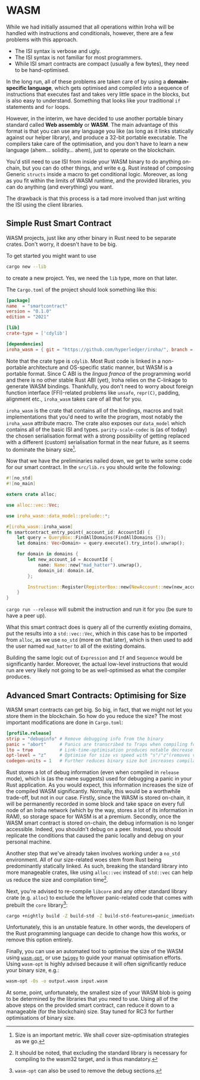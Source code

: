 # WASM

While we had initially assumed that all operations within Iroha will be
handled with instructions and conditionals, however, there are a few
problems with this approach.

- The ISI syntax is verbose and ugly.
- The ISI syntax is not familiar for most programmers.
- While ISI smart contracts are compact (usually a few bytes), they need to
  be hand-optimised.

In the long run, all of these problems are taken care of by using a
**domain-specific language**, which gets optimised and compiled into a
sequence of instructions that executes fast and takes very little space in
the blocks, but is also easy to understand. Something that looks like your
traditional `if` statements and `for` loops.

However, in the interim, we have decided to use another portable binary
standard called **Web assembly** or **WASM**. The main advantage of this
format is that you can use any language you like (as long as it links
statically against our helper library), and produce a 32-bit portable
executable. The compilers take care of the optimisation, and you don't have
to learn a new language (ahem… solidity… ahem), just to operate on the
blockchain.

You'd still need to use ISI from inside your WASM binary to do anything
on-chain, but you can do other things, and write e.g. Rust instead of
composing Generic `structs` inside a macro to get conditional logic.
Moreover, as long as you fit within the limits of WASM runtime, and the
provided libraries, you can do anything (and everything) you want.

The drawback is that this process is a tad more involved than just writing
the ISI using the client libraries.

## Simple Rust Smart Contract

WASM projects, just like any other binary in Rust need to be separate
crates. Don't worry, it doesn't have to be big.

To get started you might want to use

```bash
cargo new --lib
```

to create a new project. Yes, we need the `lib` type, more on that later.

The `Cargo.toml` of the project should look something like this:

```toml
[package]
name  = "smartcontract"
version = "0.1.0"
edition = "2021"

[lib]
crate-type = ['cdylib']

[dependencies]
iroha_wasm = { git = "https://github.com/hyperledger/iroha/", branch = "iroha2" }
```

Note that the crate type is `cdylib`. Most Rust code is linked in a
non-portable architecture and OS-specific static manner, but WASM is a
portable format. Since C ABI is the _lingua franca_ of the programming
world and there is no other stable Rust ABI (yet), Iroha relies on the
C-linkage to generate WASM bindings. Thankfully, you don't need to worry
about foreign function interface (FFI)-related problems like `unsafe`,
`repr(C)`, padding, alignment etc., `iroha_wasm` takes care of all that for
you.

`iroha_wasm` is the crate that contains all of the bindings, macros and
trait implementations that you'd need to write the program, most notably
the `iroha_wasm` attribute macro. The crate also exposes our `data_model`
which contains all of the basic ISI and types. `parity-scale-codec` is (as
of today) the chosen serialisation format with a strong possibility of
getting replaced with a different (custom) serialisation format in the near
future, as it seems to dominate the binary size[^2].

Now that we have the preliminaries nailed down, we get to write some code
for our smart contract. In the `src/lib.rs` you should write the following:

```rust
#![no_std]
#![no_main]

extern crate alloc;

use alloc::vec::Vec;

use iroha_wasm::data_model::prelude::*;

#[iroha_wasm::iroha_wasm]
fn smartcontract_entry_point(_account_id: AccountId) {
    let query = QueryBox::FindAllDomains(FindAllDomains {});
    let domains: Vec<Domain> = query.execute().try_into().unwrap();

    for domain in domains {
        let new_account_id = AccountId {
            name: Name::new("mad_hatter").unwrap(),
            domain_id: domain.id,
        };

        Instruction::Register(RegisterBox::new(NewAccount::new(new_account_id))).execute();
    }
}
```

`cargo run --release` will submit the instruction and run it for you (be
sure to have a peer up).

What this smart contract does is query all of the currently existing
domains, put the results into a `std::vec::Vec`, which in this case has to
be imported from `alloc`, as we use `no_std` (more on that later), which is
then used to add the user named `mad_hatter` to all of the existing
domains.

Building the same logic out of `Expression` and `If` and `Sequence` would
be significantly harder. Moreover, the actual low-level instructions that
would run are very likely not going to be as well-optimised as what the
compiler produces.

## Advanced Smart Contracts: Optimising for Size

WASM smart contracts can get big. So big, in fact, that we might not let
you store them in the blockchain. So how do you reduce the size? The most
important modifications are done in `Cargo.toml`:

```toml
[profile.release]
strip = "debuginfo" # Remove debugging info from the binary
panic = "abort"     # Panics are transcribed to Traps when compiling for wasm anyways
lto = true          # Link-time-optimisation produces notable decrease in binary size
opt-level = "z"     # Optimise for size vs speed with "s"/"z"(removes vectorization)
codegen-units = 1   # Further reduces binary size but increases compilation time
```

Rust stores a lot of debug information (even when compiled in `release`
mode), which is (as the name suggests) used for debugging a panic in your
Rust application. As you would expect, this information increases the size
of the compiled WASM significantly. Normally, this would be a worthwhile
trade-off, but not in our case. Firstly, since the WASM is stored on-chain,
it will be permanently recorded in some block and take space on every full
node of an Iroha network (which by the way, stores a lot of its information
in RAM), so storage space for WASM is at a premium. Secondly, once the WASM
smart contract is stored on-chain, the debug information is no longer
accessible. Indeed, you shouldn't debug on a peer. Instead, you should
replicate the conditions that caused the panic locally and debug on your
personal machine.

Another step that we've already taken involves working under a `no_std`
environment. All of our size-related woes stem from Rust being
predominantly statically linked. As such, breaking the standard library
into more manageable crates, like using `alloc::vec` instead of `std::vec`
can help us reduce the size and compilation time[^3].

Next, you're advised to re-compile `libcore` and any other standard library
crate (e.g. `alloc`) to exclude the leftover panic-related code that comes
with prebuilt the `core` library[^4]:

```bash
cargo +nightly build -Z build-std -Z build-std-features=panic_immediate_abort --target wasm32-unknown-unknown
```

Unfortunately, this is an unstable feature. In other words, the developers
of the Rust programming language can decide to change how this works, or
remove this option entirely.

Finally, you can use an automated tool to optimise the size of the WASM
using [`wasm-opt`](https://github.com/WebAssembly/binaryen), or use
[`twiggy`](https://rustwasm.github.io/twiggy/) to guide your manual
optimisation efforts. Using `wasm-opt` is highly advised because it will
often significantly reduce your binary size, e.g.:

```bash
wasm-opt -Os -o output.wasm input.wasm
```

At some, point, unfortunately, the smallest size of your WASM blob is going
to be determined by the libraries that you need to use. Using all of the
above steps on the provided smart contract, can reduce it down to a
manageable (for the blockchain) size. Stay tuned for RC3 for further
optimisations of binary size.

[^1]: For prospective wizards, the whitepaper is a good start (TODO: link).
[^2]:
    Size is an important metric. We shall cover size-optimisation
    strategies as we go.

[^3]:
    It should be noted, that excluding the standard library is necessary
    for compiling to the wasm32 target, and is thus mandatory.

[^4]: `wasm-opt` can also be used to remove the debug sections.

